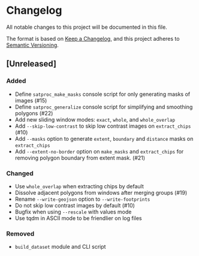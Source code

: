 # Changelog

All notable changes to this project will be documented in this file.

The format is based on [Keep a Changelog](https://keepachangelog.com/en/1.0.0/),
and this project adheres to [Semantic Versioning](https://semver.org/spec/v2.0.0.html).

## [Unreleased]

### Added

* Define `satproc_make_masks` console script for only generating masks of
  images (#15)
* Define `satproc_generalize` console script for simplifying and smoothing
  polygons (#22)
* Add new sliding window modes: `exact`, `whole`, and `whole_overlap`
* Add `--skip-low-contrast` to skip low contrast images on `extract_chips`
  (#10)
* Add `--masks` option to generate `extent`, `boundary` and `distance` masks on
  `extract_chips`
* Add `--extent-no-border` option on `make_masks` and `extract_chips` for
  removing polygon boundary from extent mask. (#21)

### Changed

* Use `whole_overlap` when extracting chips by default
* Dissolve adjacent polygons from windows after merging groups (#19)
* Rename `--write-geojson` option to `--write-footprints`
* Do not skip low contrast images by default (#10)
* Bugfix when using `--rescale` with values mode
* Use tqdm in ASCII mode to be friendlier on log files

### Removed

* `build_dataset` module and CLI script
